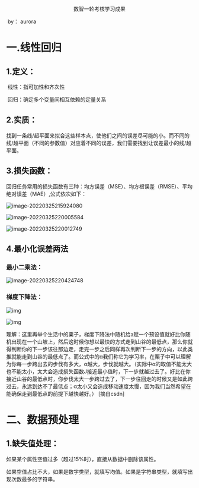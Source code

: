<div align = "center">数智一轮考核学习成果</div>

​																												by： aurora

# 一.线性回归

## 1.定义：

​			   线性：指可加性和齐次性

​			   回归：确定多个变量间相互依赖的定量关系

## 2.实质：

找到一条线/超平面来拟合这些样本点，使他们之间的误差尽可能的小。而不同的线/超平面（不同的参数值）对应着不同的误差，我们需要找到让误差最小的线/超平面。



## 3.损失函数：

回归任务常用的损失函数有三种：均方误差（MSE）、均方根误差（RMSE）、平均绝对误差（MAE）,公式依次如下：

![image-20220325215924080](C:\Users\AURORA\AppData\Roaming\Typora\typora-user-images\image-20220325215924080.png)

![image-20220325220005584](C:\Users\AURORA\AppData\Roaming\Typora\typora-user-images\image-20220325220005584.png)

![image-20220325220012749](C:\Users\AURORA\AppData\Roaming\Typora\typora-user-images\image-20220325220012749.png)

## 4.最小化误差两法

### 最小二乘法：

![image-20220325220424748](C:\Users\AURORA\AppData\Roaming\Typora\typora-user-images\image-20220325220424748.png)



### 梯度下降法：

![img](https://img-blog.csdnimg.cn/20201101095525256.png#pic_center)

![img](https://img-blog.csdnimg.cn/20201101111133605.png?x-oss-process=image/watermark,type_ZmFuZ3poZW5naGVpdGk,shadow_10,text_aHR0cHM6Ly9ibG9nLmNzZG4ubmV0L3dlaXhpbl80NDY5NzE5OA==,size_16,color_FFFFFF,t_70#pic_center)

理解：这里再举个生活中的栗子，梯度下降法中随机给a赋一个预设值就好比你随机出现在一个山坡上，然后这时候你想以最快的方式走到山谷的最低点，那么你就得判断你的下一步该往那边走，走完一步之后同样再次判断下一步的方向，以此类推就能走到山谷的最低点了。而公式中的α我们称它为学习率，在栗子中可以理解为你每一步跨出去的步伐有多大，α越大，步伐就越大。（实际中α的取值不能太大也不能太小，太大会造成损失函数J接近最小值时，下一步就越过去了。好比在你接近山谷的最低点时，你步伐太大一步跨过去了，下一步往回走的时候又是如此跨过去，永远到达不了最低点；α太小又会造成移动速度太慢，因为我们当然希望在能确保走到最低点的前提下越快越好。）
[摘自csdn]



# 二、数据预处理

## 1.缺失值处理：

如果某个属性空值过多（超过15%时），直接从数据中删除该属性。

如果空值占比不大，如果是数字类型，就填写均值。如果是字符串类型，就填写出现次数最多的字符串。